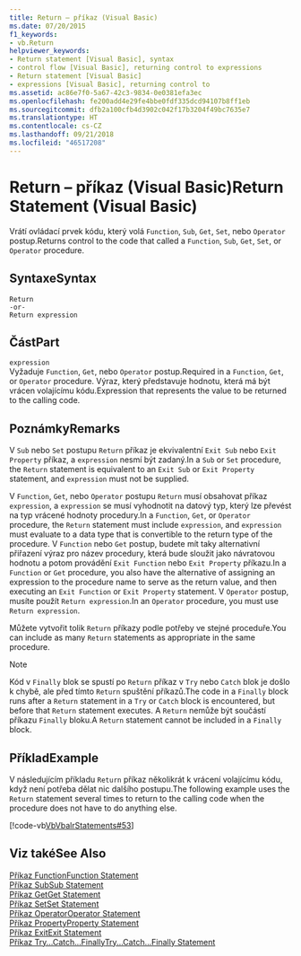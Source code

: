 ```yaml
---
title: Return – příkaz (Visual Basic)
ms.date: 07/20/2015
f1_keywords:
- vb.Return
helpviewer_keywords:
- Return statement [Visual Basic], syntax
- control flow [Visual Basic], returning control to expressions
- Return statement [Visual Basic]
- expressions [Visual Basic], returning control to
ms.assetid: ac86e7f0-5a67-42c3-9834-0e0381efa3ec
ms.openlocfilehash: fe200add4e29fe4bbe0fdf335dcd94107b8ff1eb
ms.sourcegitcommit: dfb2a100cfb4d3902c042f17b3204f49bc7635e7
ms.translationtype: HT
ms.contentlocale: cs-CZ
ms.lasthandoff: 09/21/2018
ms.locfileid: "46517208"
---
```

# <a name="return-statement-visual-basic"></a><span data-ttu-id="13efe-102">Return – příkaz (Visual Basic)</span><span class="sxs-lookup"><span data-stu-id="13efe-102">Return Statement (Visual Basic)</span></span>
<span data-ttu-id="13efe-103">Vrátí ovládací prvek kódu, který volá `Function`, `Sub`, `Get`, `Set`, nebo `Operator` postup.</span><span class="sxs-lookup"><span data-stu-id="13efe-103">Returns control to the code that called a `Function`, `Sub`, `Get`, `Set`, or `Operator` procedure.</span></span>  
  
## <a name="syntax"></a><span data-ttu-id="13efe-104">Syntaxe</span><span class="sxs-lookup"><span data-stu-id="13efe-104">Syntax</span></span>  
  
```  
Return  
-or-  
Return expression  
```  
  
## <a name="part"></a><span data-ttu-id="13efe-105">Část</span><span class="sxs-lookup"><span data-stu-id="13efe-105">Part</span></span>  
 `expression`  
 <span data-ttu-id="13efe-106">Vyžaduje `Function`, `Get`, nebo `Operator` postup.</span><span class="sxs-lookup"><span data-stu-id="13efe-106">Required in a `Function`, `Get`, or `Operator` procedure.</span></span> <span data-ttu-id="13efe-107">Výraz, který představuje hodnotu, která má být vrácen volajícímu kódu.</span><span class="sxs-lookup"><span data-stu-id="13efe-107">Expression that represents the value to be returned to the calling code.</span></span>  
  
## <a name="remarks"></a><span data-ttu-id="13efe-108">Poznámky</span><span class="sxs-lookup"><span data-stu-id="13efe-108">Remarks</span></span>  
 <span data-ttu-id="13efe-109">V `Sub` nebo `Set` postupu `Return` příkaz je ekvivalentní `Exit Sub` nebo `Exit Property` příkaz, a `expression` nesmí být zadaný.</span><span class="sxs-lookup"><span data-stu-id="13efe-109">In a `Sub` or `Set` procedure, the `Return` statement is equivalent to an `Exit Sub` or `Exit Property` statement, and `expression` must not be supplied.</span></span>  
  
 <span data-ttu-id="13efe-110">V `Function`, `Get`, nebo `Operator` postupu `Return` musí obsahovat příkaz `expression`, a `expression` se musí vyhodnotit na datový typ, který lze převést na typ vrácené hodnoty procedury.</span><span class="sxs-lookup"><span data-stu-id="13efe-110">In a `Function`, `Get`, or `Operator` procedure, the `Return` statement must include `expression`, and `expression` must evaluate to a data type that is convertible to the return type of the procedure.</span></span> <span data-ttu-id="13efe-111">V `Function` nebo `Get` postup, budete mít taky alternativní přiřazení výraz pro název procedury, která bude sloužit jako návratovou hodnotu a potom provádění `Exit Function` nebo `Exit Property` příkazu.</span><span class="sxs-lookup"><span data-stu-id="13efe-111">In a `Function` or `Get` procedure, you also have the alternative of assigning an expression to the procedure name to serve as the return value, and then executing an `Exit Function` or `Exit Property` statement.</span></span> <span data-ttu-id="13efe-112">V `Operator` postup, musíte použít `Return expression`.</span><span class="sxs-lookup"><span data-stu-id="13efe-112">In an `Operator` procedure, you must use `Return expression`.</span></span>  
  
 <span data-ttu-id="13efe-113">Můžete vytvořit tolik `Return` příkazy podle potřeby ve stejné proceduře.</span><span class="sxs-lookup"><span data-stu-id="13efe-113">You can include as many `Return` statements as appropriate in the same procedure.</span></span>  
  
> [!NOTE]
>  <span data-ttu-id="13efe-114">Kód v `Finally` blok se spustí po `Return` příkaz v `Try` nebo `Catch` blok je došlo k chybě, ale před tímto `Return` spuštění příkazů.</span><span class="sxs-lookup"><span data-stu-id="13efe-114">The code in a `Finally` block runs after a `Return` statement in a `Try` or `Catch` block is encountered, but before that `Return` statement executes.</span></span> <span data-ttu-id="13efe-115">A `Return` nemůže být součástí příkazu `Finally` bloku.</span><span class="sxs-lookup"><span data-stu-id="13efe-115">A `Return` statement cannot be included in a `Finally` block.</span></span>  
  
## <a name="example"></a><span data-ttu-id="13efe-116">Příklad</span><span class="sxs-lookup"><span data-stu-id="13efe-116">Example</span></span>  
 <span data-ttu-id="13efe-117">V následujícím příkladu `Return` příkaz několikrát k vrácení volajícímu kódu, když není potřeba dělat nic dalšího postupu.</span><span class="sxs-lookup"><span data-stu-id="13efe-117">The following example uses the `Return` statement several times to return to the calling code when the procedure does not have to do anything else.</span></span>  
  
 [!code-vb[VbVbalrStatements#53](../../../visual-basic/language-reference/error-messages/codesnippet/VisualBasic/return-statement_1.vb)]  
  
## <a name="see-also"></a><span data-ttu-id="13efe-118">Viz také</span><span class="sxs-lookup"><span data-stu-id="13efe-118">See Also</span></span>  
 [<span data-ttu-id="13efe-119">Příkaz Function</span><span class="sxs-lookup"><span data-stu-id="13efe-119">Function Statement</span></span>](../../../visual-basic/language-reference/statements/function-statement.md)  
 [<span data-ttu-id="13efe-120">Příkaz Sub</span><span class="sxs-lookup"><span data-stu-id="13efe-120">Sub Statement</span></span>](../../../visual-basic/language-reference/statements/sub-statement.md)  
 [<span data-ttu-id="13efe-121">Příkaz Get</span><span class="sxs-lookup"><span data-stu-id="13efe-121">Get Statement</span></span>](../../../visual-basic/language-reference/statements/get-statement.md)  
 [<span data-ttu-id="13efe-122">Příkaz Set</span><span class="sxs-lookup"><span data-stu-id="13efe-122">Set Statement</span></span>](../../../visual-basic/language-reference/statements/set-statement.md)  
 [<span data-ttu-id="13efe-123">Příkaz Operator</span><span class="sxs-lookup"><span data-stu-id="13efe-123">Operator Statement</span></span>](../../../visual-basic/language-reference/statements/operator-statement.md)  
 [<span data-ttu-id="13efe-124">Příkaz Property</span><span class="sxs-lookup"><span data-stu-id="13efe-124">Property Statement</span></span>](../../../visual-basic/language-reference/statements/property-statement.md)  
 [<span data-ttu-id="13efe-125">Příkaz Exit</span><span class="sxs-lookup"><span data-stu-id="13efe-125">Exit Statement</span></span>](../../../visual-basic/language-reference/statements/exit-statement.md)  
 [<span data-ttu-id="13efe-126">Příkaz Try...Catch...Finally</span><span class="sxs-lookup"><span data-stu-id="13efe-126">Try...Catch...Finally Statement</span></span>](../../../visual-basic/language-reference/statements/try-catch-finally-statement.md)
